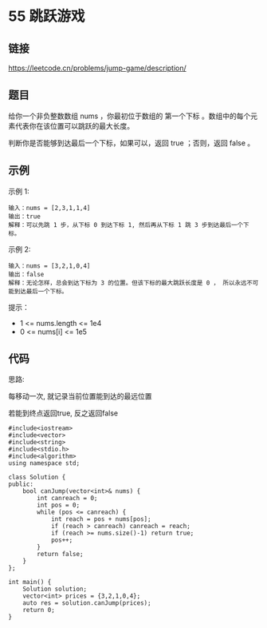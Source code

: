 # 55 跳跃游戏
## 链接
https://leetcode.cn/problems/jump-game/description/

## 题目 
给你一个非负整数数组 nums ，你最初位于数组的 第一个下标 。数组中的每个元素代表你在该位置可以跳跃的最大长度。

判断你是否能够到达最后一个下标，如果可以，返回 true ；否则，返回 false 。

## 示例
示例 1:
```
输入：nums = [2,3,1,1,4]
输出：true
解释：可以先跳 1 步，从下标 0 到达下标 1, 然后再从下标 1 跳 3 步到达最后一个下标。
```
示例 2:
```
输入：nums = [3,2,1,0,4]
输出：false
解释：无论怎样，总会到达下标为 3 的位置。但该下标的最大跳跃长度是 0 ， 所以永远不可能到达最后一个下标。
```

提示：

- 1 <= nums.length <= 1e4
- 0 <= nums[i] <= 1e5

## 代码
思路:

每移动一次, 就记录当前位置能到达的最远位置

若能到终点返回true, 反之返回false

```
#include<iostream>
#include<vector>
#include<string>
#include<stdio.h>
#include<algorithm>
using namespace std;

class Solution {
public:
    bool canJump(vector<int>& nums) {
		int canreach = 0;
		int pos = 0;
		while (pos <= canreach) {
			int reach = pos + nums[pos];
			if (reach > canreach) canreach = reach;
			if (reach >= nums.size()-1) return true;
			pos++;
		}
		return false;
    }
};

int main() {
	Solution solution;
	vector<int> prices = {3,2,1,0,4};
	auto res = solution.canJump(prices);
	return 0;
}
```